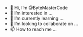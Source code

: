 - 👋 Hi, I’m @ByteMasterCode
- 👀 I’m interested in ...
- 🌱 I’m currently learning ...
- 💞️ I’m looking to collaborate on ...
- 📫 How to reach me ...

<!---
ByteMasterCode/ByteMasterCode is a ✨ special ✨ repository because its `README.md` (this file) appears on your GitHub profile.
You can click the Preview link to take a look at your changes.
--->
